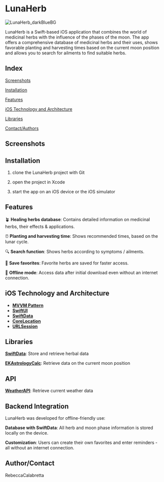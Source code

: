 # LunaHerb
![LunaHerb_darkBlueBG](https://github.com/user-attachments/assets/c3e4e0da-976f-4daa-b709-96c1428a59c7)

LunaHerb is a Swift-based iOS application that combines the world of medicinal herbs with the influence of the phases of the moon. The app offers a comprehensive database of medicinal herbs and their uses, shows favorable planting and harvesting times based on the current moon position and allows you to search for ailments to find suitable herbs. 

## Index

[Screenshots](#Screenshots)

[Installation](#Installation)

[Features](#Features)

[iOS Technology and Architecture](#iOS-Technology-Implementation)

[Libraries](#Libraries)

[Contact/Authors](#Contact/Authors)

## Screenshots

## Installation

1. clone the LunaHerb project with Git

2. open the project in Xcode

3. start the app on an iOS device or the iOS simulator

## Features

🪴 **Healing herbs database**: Contains detailed information on medicinal herbs, their effects & applications.

⏰ **Planting and harvesting time**: Shows recommended times, based on the lunar cycle.

🔍 **Search function**: Shows herbs according to symptoms / ailments.

💚 **Save favorites**: Favorite herbs are saved for faster access.

🚫 **Offline mode**: Access data after initial download even without an internet connection.

## iOS Technology and Architecture

- **[MVVM Pattern](https://www.avanderlee.com/swiftui/mvvm-architectural-coding-pattern-to-structure-views/)**
- **[SwiftUI](https://developer.apple.com/documentation/SwiftUI)**
- **[SwiftData](https://developer.apple.com/documentation/SwiftData)**
- **[CoreLocation](https://developer.apple.com/documentation/CoreLocation)**
- **[URLSession](https://developer.apple.com/documentation/foundation/urlsession)**

## Libraries

**[SwiftData](https://developer.apple.com/documentation/SwiftData)**: Store and retrieve herbal data

**[EKAstrologyCalc](https://github.com/emvakar/EKAstrologyCalc)**: Retrieve data on the current moon position

## API
**[WeatherAPI](https://www.weatherapi.com/docs/)**: Retrieve current weather data

## Backend Integration

LunaHerb was developed for offline-friendly use:

**Database with SwiftData**: All herb and moon phase information is stored locally on the device.

**Customization**: Users can create their own favorites and enter reminders - all without an internet connection.

## Author/Contact

RebeccaCalabretta



